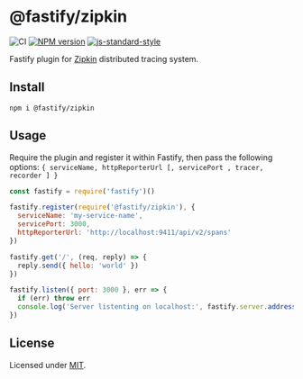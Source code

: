 # @fastify/zipkin

![CI](https://github.com/fastify/fastify-zipkin/workflows/CI/badge.svg)
[![NPM version](https://img.shields.io/npm/v/@fastify/zipkin.svg?style=flat)](https://www.npmjs.com/package/@fastify/zipkin)
[![js-standard-style](https://img.shields.io/badge/code%20style-standard-brightgreen.svg?style=flat)](https://standardjs.com/)

Fastify plugin for [Zipkin](https://zipkin.io/) distributed tracing system.

## Install
```
npm i @fastify/zipkin
```

## Usage
Require the plugin and register it within Fastify, then pass the following options: `{ serviceName, httpReporterUrl [, servicePort , tracer, recorder ] }`

```js
const fastify = require('fastify')()

fastify.register(require('@fastify/zipkin'), {
  serviceName: 'my-service-name',
  servicePort: 3000,
  httpReporterUrl: 'http://localhost:9411/api/v2/spans'
})

fastify.get('/', (req, reply) => {
  reply.send({ hello: 'world' })
})

fastify.listen({ port: 3000 }, err => {
  if (err) throw err
  console.log('Server listenting on localhost:', fastify.server.address().port)
})
```

## License

Licensed under [MIT](./LICENSE).
